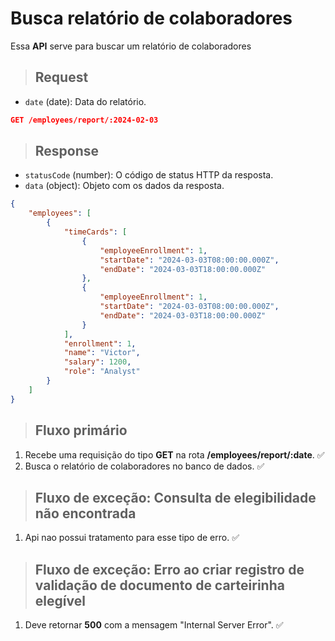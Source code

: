 # Busca relatório de colaboradores

Essa **API** serve para buscar um relatório de colaboradores

> ## Request

- `date` (date): Data do relatório.

```json
GET /employees/report/:2024-02-03
```

> ## Response

- `statusCode` (number): O código de status HTTP da resposta.
- `data` (object): Objeto com os dados da resposta.

```json
{
	"employees": [
		{
			"timeCards": [
				{
					"employeeEnrollment": 1,
					"startDate": "2024-03-03T08:00:00.000Z",
					"endDate": "2024-03-03T18:00:00.000Z"
				},
				{
					"employeeEnrollment": 1,
					"startDate": "2024-03-03T08:00:00.000Z",
					"endDate": "2024-03-03T18:00:00.000Z"
				}
			],
			"enrollment": 1,
			"name": "Victor",
			"salary": 1200,
			"role": "Analyst"
		}
	]
}
```

> ## Fluxo primário

1. Recebe uma requisição do tipo **GET** na rota **/employees/report/:date**. ✅
2. Busca o relatório de colaboradores no banco de dados. ✅

> ## Fluxo de exceção: Consulta de elegibilidade não encontrada

1. Api nao possui tratamento para esse tipo de erro. ✅

> ## Fluxo de exceção: Erro ao criar registro de validação de documento de carteirinha elegível

1. Deve retornar **500** com a mensagem "Internal Server Error". ✅
